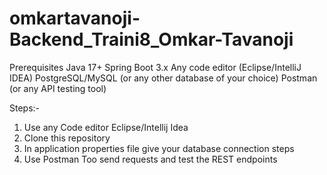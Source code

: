 # omkartavanoji-Backend_Traini8_Omkar-Tavanoji
Prerequisites
  Java 17+
  Spring Boot 3.x
  Any code editor (Eclipse/IntelliJ IDEA)
  PostgreSQL/MySQL (or any other database of your choice)
  Postman (or any API testing tool)
  
  Steps:-
  1. Use any Code editor Eclipse/Intellij Idea
  2. Clone this repository 
  3. In application properties file give your database connection steps
  4. Use Postman Too send requests and test the REST endpoints

 
